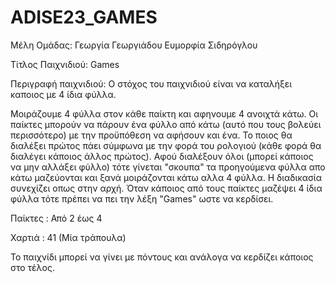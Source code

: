 # ADISE23_GAMES

Μέλη Ομάδας:
Γεωργία Γεωργιάδου
Ευμορφία Σιδηρόγλου

Τίτλος Παιχνιδιού:
Games

Περιγραφή παιχνιδιού:
Ο στόχος του παιχνιδιού είναι να καταλήξει καποιος με 4 ίδια φύλλα.

Μοιράζουμε 4 φύλλα στον κάθε παίκτη και αφηνουμε 4 ανοιχτά κάτω. Οι παίκτες μπορούν να πάρουν ένα φύλλο από κάτω (αυτό που τους βολεύει περισσότερο) με την προϋπόθεση να αφήσουν και ένα. Το ποιος θα διαλέξει πρώτος πάει σύμφωνα με την φορά του ρολογιού (κάθε φορά θα διαλέγει κάποιος άλλος πρώτος). Αφού διαλέξουν όλοι (μπορεί κάποιος να μην αλλάξει φύλλο) τότε γίνεται "σκουπα" τα προηγούμενα φύλλα απο κάτω μαζεύονται και ξανά μοιράζονται κάτω  αλλα 4 φύλλα. Η διαδικασία συνεχίζει οπως στην αρχή.
Όταν κάποιος από τους παίκτες μαζέψει 4 ίδια φύλλα τότε πρέπει να πει την λέξη "Games" ωστε να κερδίσει.

Παίκτες : Από 2 έως 4

Χαρτιά : 41 (Μία τράπουλα)

Το παιχνίδι μπορεί να γίνει με πόντους και ανάλογα να κερδίζει κάποιος στο τέλος.
